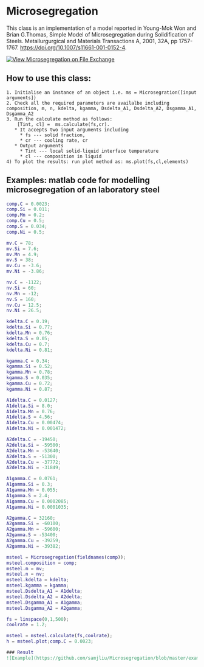 # Microsegregation
This class is an implementation of a model reported in Young-Mok Won and Brian G.Thomas, Simple Model of Microsegregation during Solidification of Steels. Metallurgurgical and Materials Transactions A, 2001, 32A, pp 1757-1767. https://doi.org/10.1007/s11661-001-0152-4. 

[![View Microsegregation on File Exchange](https://www.mathworks.com/matlabcentral/images/matlab-file-exchange.svg)](https://uk.mathworks.com/matlabcentral/fileexchange/74792-microsegregation)

## How to use this class:

    1. Initialise an instance of an object i.e. ms = Microsegration([input arguments])
    2. Check all the required parameters are availalbe including composition, m, n, kdelta, kgamma, Dsdelta_A1, Dsdelta_A2, Dsgamma_A1, Dsgamma_A2
    3. Run the calculate method as follows:
     	[Tint, cl] =  ms.calculate(fs,cr). 
       * It accepts two input arguments including 
         * fs --- solid fraction, 
         * cr --- cooling rate, cr
       * Output arguments
         * Tint --- local solid-liquid interface temperature
         * cl --- composition in liquid
    4) To plot the results: run plot method as: ms.plot(fs,cl,elements) 

## Examples: matlab code for modelling microsegregation of an laboratory steel 
```matlab
comp.C = 0.0023;
comp.Si = 0.011;
comp.Mn = 0.2;
comp.Cu = 0.5;
comp.S = 0.034;
comp.Ni = 0.5;

mv.C = 78;
mv.Si = 7.6;
mv.Mn = 4.9;
mv.S = 38;
mv.Cu = -3.6;
mv.Ni = -3.86;

nv.C = -1122;
nv.Si = 60;
nv.Mn = -12;
nv.S = 160;
nv.Cu = 12.5;
nv.Ni = 26.5;

kdelta.C = 0.19;
kdelta.Si = 0.77;
kdelta.Mn = 0.76;
kdelta.S = 0.05;
kdelta.Cu = 0.7;
kdelta.Ni = 0.81;

kgamma.C = 0.34;
kgamma.Si = 0.52;
kgamma.Mn = 0.78;
kgamma.S = 0.035;
kgamma.Cu = 0.72;
kgamma.Ni = 0.87;

A1delta.C = 0.0127;
A1delta.Si = 8.0;
A1delta.Mn = 0.76;
A1delta.S = 4.56;
A1delta.Cu = 0.00474;
A1delta.Ni = 0.001472;

A2delta.C = -19450;
A2delta.Si = -59500;
A2delta.Mn = -53640;
A2delta.S = -51300;
A2delta.Cu = -37772;
A2delta.Ni = -31849;

A1gamma.C = 0.0761;
A1gamma.Si = 0.3;
A1gamma.Mn = 0.055;
A1gamma.S = 2.4;
A1gamma.Cu = 0.0002085;
A1gamma.Ni = 0.0001035;

A2gamma.C = 32160;
A2gamma.Si = -60100;
A2gamma.Mn = -59600;
A2gamma.S = -53400;
A2gamma.Cu = -39259;
A2gamma.Ni = -39382;

msteel = Microsegregation(fieldnames(comp));
msteel.composition = comp;
msteel.m = mv;
msteel.n = nv;
msteel.kdelta = kdelta;
msteel.kgamma = kgamma;
msteel.Dsdelta_A1 = A1delta;
msteel.Dsdelta_A2 = A2delta;
msteel.Dsgamma_A1 = A1gamma;
msteel.Dsgamma_A2 = A2gamma;

fs = linspace(0,1,500);
coolrate = 1.2;

msteel = msteel.calculate(fs,coolrate);
h = msteel.plot;comp.C = 0.0023;

### Result
![Example](https://github.com/samjliu/Microsegregation/blob/master/example.png)    
